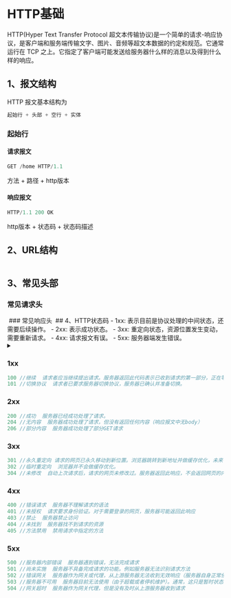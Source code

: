 # HTTP基础
HTTP(Hyper Text Transfer Protocol 超文本传输协议)是一个简单的请求-响应协议，是客户端和服务端传输文字、图片、音频等超文本数据的约定和规范。它通常运行在 TCP 之上。它指定了客户端可能发送给服务器什么样的消息以及得到什么样的响应。

## 1、报文结构
HTTP 报文基本结构为

``` javascript
起始行 + 头部 + 空行 + 实体
```

### 起始行

#### 请求报文
``` javascript
GET /home HTTP/1.1
```
方法 + 路径 + http版本

#### 响应报文
``` javascript
HTTP/1.1 200 OK
```
http版本 + 状态码 + 状态码描述

## 2、URL结构

<img :src="$withBase('/网络基础/URL结构.png')">

## 3、常见头部
### 常见请求头

<img :src="$withBase('/网络基础/请求头.webp')">
### 常见响应头

<img :src="$withBase('/网络基础/响应头.webp')">
## 4、HTTP状态码
- 1xx: 表示目前是协议处理的中间状态，还需要后续操作。
- 2xx: 表示成功状态。
- 3xx: 重定向状态，资源位置发生变动，需要重新请求。
- 4xx: 请求报文有误。
- 5xx: 服务器端发生错误。

<details>
  <summary></summary>
  <img :src="$withBase('/网络基础/状态码.jpg')">
</details>

### 1xx
```javascript
100 //继续  请求者应当继续提出请求。服务器返回此代码表示已收到请求的第一部分，正在等待其余部分。
101 //切换协议  请求者已要求服务器切换协议，服务器已确认并准备切换。
```

### 2xx
```javascript
200 //成功  服务器已经成功处理了请求。
204 //无内容  服务器成功处理了请求，但没有返回任何内容（响应报文中无body）
206 //部分内容  服务器成功处理了部分GET请求
```

### 3xx
```javascript
301 //永久重定向 请求的网页已永久移动到新位置。浏览器跳转到新地址并做缓存优化，未来访问时自动访问重定向后的地址。
302 //临时重定向  浏览器并不会做缓存优化。
304 //未修改  自动上次请求后，请求的网页未修改过。服务器返回此响应，不会返回网页的内容。（协商缓存命中时）
```

### 4xx
```javascript
400 //错误请求  服务器不理解请求的语法
401 //未授权  请求要求身份验证。对于需要登录的网页，服务器可能返回此响应
403 //禁止  服务器禁止访问
404 //未找到  服务器找不到请求的资源
405 //方法禁用  禁用请求中指定的方法
```

### 5xx
```javascript
500 //服务器内部错误  服务器遇到错误，无法完成请求
501 //尚未实施  服务器不具备完成请求的功能。例如服务器无法识别请求方法
502 //错误网关  服务器作为网关或代理，从上游服务器无法收到无效响应（服务器自身正常但访问时出错）
503 //服务器不可用  服务器目前无法使用（由于超载或者停机维护）。通常，这只是暂时状态
504 //网关超时  服务器作为网关代理，但是没有及时从上游服务器收到请求
```

<!-- ## 5、HTTP版本
- http1.0 :客户端的每次请求都要求建立一次单独的连接，在处理完本次请求后，就自动释放连接。
- http1.1 :默认支持长连接，不必每个请求都重新建立连接。
- http2.0 :支持多路复用，同一个连接并发处理多个请求。头部数据做了压缩 -->